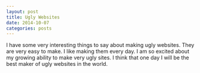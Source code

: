 ```yaml
---
layout: post
title: Ugly Websites
date: 2014-10-07
categories: posts
---
```



I have some very interesting things to say about making ugly websites.  They are very easy to make.  I like making them every day.  I am so excited about my growing ability to make very ugly sites.  I think that one day I will be the best maker of ugly websites in the world.
